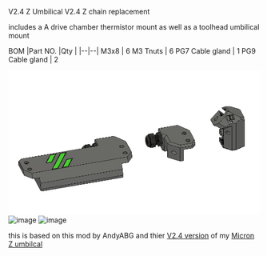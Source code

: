 V2.4 Z Umbilical 
V2.4 Z chain replacement 

includes a A drive chamber thermistor mount as well as a toolhead umbilical mount

BOM 
|Part NO.  |Qty  |
|--|--|
M3x8 | 6 
M3 Tnuts | 6
PG7 Cable gland | 1
PG9 Cable gland | 2


![1](Images/1.png)
![image](https://github.com/hartk1213/MISC/assets/12398294/8cefe033-14ce-42f3-b066-714af2632726)
![image](https://github.com/hartk1213/MISC/assets/12398294/deb5b0f9-3109-44f8-8d34-d3aee2f8e838)


this is based on this mod by AndyABG and thier [V2.4 version](https://github.com/AndyABG/3D-Printer-Mods/tree/main/Voron/v2.4/zUmbilical) of my [Micron Z umbilcal](https://github.com/PrintersForAnts/Micron/tree/main/Mods/hartk1213/Z_Umbilical) 
